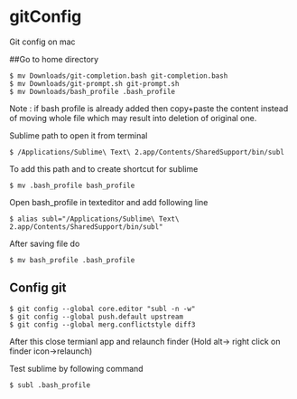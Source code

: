 # gitConfig
Git config on mac

##Go to home directory

    $ mv Downloads/git-completion.bash git-completion.bash
    $ mv Downloads/git-prompt.sh git-prompt.sh
    $ mv Downloads/bash_profile .bash_profile


Note : if bash profile is already added then copy+paste the content instead of moving whole file which may result into deletion of original one.

Sublime path to open it from terminal

    $ /Applications/Sublime\ Text\ 2.app/Contents/SharedSupport/bin/subl 

To add this path and to create shortcut for sublime 

    $ mv .bash_profile bash_profile
 
Open bash_profile in texteditor and add following line

    $ alias subl="/Applications/Sublime\ Text\ 2.app/Contents/SharedSupport/bin/subl"

After saving file do 

    $ mv bash_profile .bash_profile

## Config git

    $ git config --global core.editor "subl -n -w"
    $ git config --global push.default upstream
    $ git config --global merg.conflictstyle diff3

After this close termianl app and relaunch finder  (Hold alt-> right click on finder icon->relaunch)

Test sublime by following command

    $ subl .bash_profile
